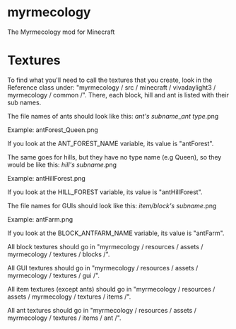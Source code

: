 myrmecology
===========

The Myrmecology mod for Minecraft

Textures
=========

To find what you'll need to call the textures that you create, look in the Reference class under: "myrmecology / src / minecraft / vivadaylight3 / myrmecology / common /".
There, each block, hill and ant is listed with their sub names.

The file names of ants should look like this: *ant's subname*_*ant type*.png

Example: antForest_Queen.png

If you look at the ANT_FOREST_NAME variable, its value is "antForest".

The same goes for hills, but they have no type name (e.g Queen), so they would be like this: *hill's subname*.png

Example: antHillForest.png

If you look at the HILL_FOREST variable, its value is "antHillForest".

The file names for GUIs should look like this: *item/block's subname*.png

Example: antFarm.png

If you look at the BLOCK_ANTFARM_NAME variable, its value is "antFarm".

All block textures should go in "myrmecology / resources / assets / myrmecology / textures / blocks /".

All GUI textures should go in "myrmecology / resources / assets / myrmecology / textures / gui /".

All item textures (except ants) should go in "myrmecology / resources / assets / myrmecology / textures / items /".

All ant textures should go in "myrmecology / resources / assets / myrmecology / textures / items / ant /".
